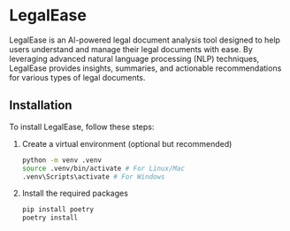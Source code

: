 # LegalEase
LegalEase is an AI-powered legal document analysis tool designed to help users understand and manage their legal documents with ease. By leveraging advanced natural language processing (NLP) techniques, LegalEase provides insights, summaries, and actionable recommendations for various types of legal documents.


## Installation

To install LegalEase, follow these steps:

1. Create a virtual environment (optional but recommended)
    ```bash
    python -m venv .venv
    source .venv/bin/activate # For Linux/Mac
    .venv\Scripts\activate # For Windows
    ```
2. Install the required packages
    ```bash
    pip install poetry
    poetry install
    ```
